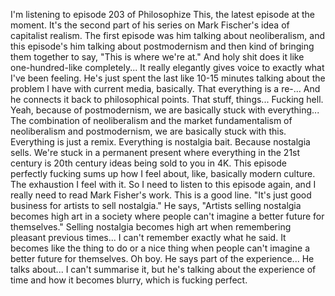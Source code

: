 I'm listening to episode 203 of Philosophize This, the latest episode at the moment. It's
the second part of his series on Mark Fischer's idea of capitalist realism. The first episode
was him talking about neoliberalism, and this episode's him talking about postmodernism
and then kind of bringing them together to say, "This is where we're at." And holy shit
does it like one-hundred-like completely... It really elegantly gives voice to exactly
what I've been feeling. He's just spent the last like 10-15 minutes talking about the
problem I have with current media, basically. That everything is a re-... And he connects
it back to philosophical points. That stuff, things... Fucking hell. Yeah, because of postmodernism,
we are basically stuck with everything... The combination of neoliberalism and the market
fundamentalism of neoliberalism and postmodernism, we are basically stuck with this. Everything
is just a remix. Everything is nostalgia bait. Because nostalgia sells. We're stuck in a
permanent present where everything in the 21st century is 20th century ideas being sold
to you in 4K. This episode perfectly fucking sums up how I feel about, like, basically
modern culture. The exhaustion I feel with it. So I need to listen to this episode again,
and I really need to read Mark Fisher's work. This is a good line. "It's just good business
for artists to sell nostalgia." He says, "Artists selling nostalgia becomes high art in a society
where people can't imagine a better future for themselves." Selling nostalgia becomes
high art when remembering pleasant previous times... I can't remember exactly what he
said. It becomes like the thing to do or a nice thing when people can't imagine a better
future for themselves. Oh boy. He says part of the experience... He talks about... I can't
summarise it, but he's talking about the experience of time and how it becomes blurry, which is
fucking perfect.
